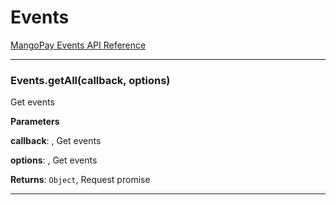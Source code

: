 # Events

[MangoPay Events API Reference](https://docs.mangopay.com/api-references/events/)



* * *

### Events.getAll(callback, options) 

Get events

**Parameters**

**callback**: , Get events

**options**: , Get events

**Returns**: `Object`, Request promise



* * *










